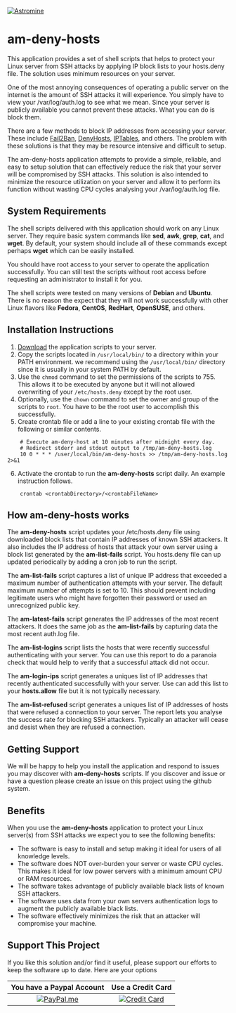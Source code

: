 [![Astromine](https://www.astromine.com/images/amlogo.png "astromine.com")](https://www.astromine.com)

# am-deny-hosts
This application provides a set of shell scripts that helps to protect your Linux server from SSH attacks by applying IP block lists to your hosts.deny file. The solution uses minimum resources on your server.

One of the most annoying consequences of operating a public server on the internet is the amount of SSH attacks it will experience. You simply have to view your /var/log/auth.log to see what we mean. Since your server is publicly available you cannot prevent these attacks. What you can do is block them. 

There are a few methods to block IP addresses from accessing your server. These include [Fail2Ban](https://www.fail2ban.org), [DenyHosts](http://denyhosts.sourceforge.net/), [IPTables](https://en.wikipedia.org/wiki/Iptables), and others. The problem with these solutions is that they may be resource intensive and difficult to setup.

The am-deny-hosts application attempts to provide a simple, reliable, and easy to setup solution that can effectively reduce the risk that your server will be compromised by SSH attacks. This solution is also intended to minimize the resource utilization on your server and allow it to perform its function without wasting CPU cycles analysing your /var/log/auth.log file.  

## System Requirements
The shell scripts delivered with this application should work on any Linux server. They require basic system commands like **sed**, **awk**, **grep**, **cat**, and **wget**. By default, your system should include all of these commands except perhaps **wget** which can be easily installed.

You should have root access to your server to operate the application successfully. You can still test the scripts without root access before requesting an administrator to install it for you. 

The shell scripts were tested on many versions of **Debian** and **Ubuntu**. There is no reason the expect that they will not work successfully with other Linux flavors like **Fedora**, **CentOS**, **RedHart**, **OpenSUSE**, and others. 

## Installation Instructions

1. [Download](https://github.com/Stephenglfox/am-deny-hosts/archive/master.zip) the application scripts to your server.
2. Copy the scripts located in `/usr/local/bin/` to a directory within your PATH environment. we recommend using the `/usr/local/bin/` directory since it is usually in your system PATH by default. 
3. Use the `chmod` command to set the permissions of the scripts to 755. This allows it to be executed by anyone but it will not allowed overwriting of your `/etc/hosts.deny` except by the root user.
4. Optionally, use the `chown` command to set the owner and group of the scripts to `root`. You have to be the root user to accomplish this successfully.
5. Create crontab file or add a line to your existing crontab file with the following or similar contents.
```
    # Execute am-deny-host at 10 minutes after midnight every day. 
    # Redirect stderr and stdout output to /tmp/am-deny-hosts.log
    10 0 * * * /user/local/bin/am-deny-hosts >> /tmp/am-deny-hosts.log 2>&1
```
6. Activate the crontab to run the **am-deny-hosts** script daily. An example instruction follows.
```
    crontab <crontabDirectory>/<crontabFileName>
```

## How am-deny-hosts works
The **am-deny-hosts** script updates your /etc/hosts.deny file using downloaded block lists that contain IP addresses of known SSH attackers. It also includes the IP address of hosts that attack your own server using a block list generated by the **am-list-fails** script. You hosts.deny file can up updated periodically by adding a cron job to run the script.

The **am-list-fails** script captures a list of unique IP address that exceeded a maximum number of authentication attempts with your server. The default maximum number of attempts is set to 10. This should prevent including legitimate users who might have forgotten their password or used an unrecognized public key.

The **am-latest-fails** script generates the IP addresses of the most recent attackers. It does the same job as the **am-list-fails** by capturing data the most recent auth.log file.

The **am-list-logins** script lists the hosts that were recently successful authenticating with your server. You can use this report to do a paranoia check that would help to verify that a successful attack did not occur.

The **am-login-ips** script generates a uniques list of IP addresses that recently authenticated successfully with your server. Use can add this list to your **hosts.allow** file but it is not typically necessary.

The **am-list-refused** script generates a uniques list of IP addresses of hosts that were refused a connection to your server. The report lets you analyse the success rate for blocking SSH attackers. Typically an attacker will cease and desist when they are refused a connection. 
## Getting Support

We will be happy to help you install the application and respond to issues you may discover with **am-deny-hosts** scripts. If you discover and issue or have a question please create an issue on this project using the github system.  

## Benefits
When you use the **am-deny-hosts** application to protect your Linux server(s) from SSH attacks we expect you to see the following benefits:

* The software is easy to install and setup making it ideal for users of all knowledge levels. 
* The software does NOT over-burden your server or waste CPU cycles. This makes it ideal for low power servers with a minimum amount CPU or RAM resources.
* The software takes advantage of publicly available black lists of known SSH attackers.
* The software uses data from your own servers authentication logs to augment the publicly available black lists.
* The software effectively minimizes the risk that an attacker will compromise your machine.

## Support This Project
If you like this solution and/or find it useful, please support our efforts to keep the software up to date. Here are your options

| You have a Paypal Account | Use a Credit Card |
|:-------------:| :-----:|
| [![PayPal.me](https://www.astromine.com/musicIcons/paypalMe.jpg)](https://www.paypal.me/ASTROMINE) | [![Credit Card](https://www.paypalobjects.com/en_US/i/btn/btn_donateCC_LG.gif)](https://www.paypal.com/cgi-bin/webscr?cmd=_s-xclick&hosted_button_id=5UZH27L79T5KS) |

